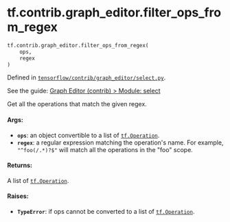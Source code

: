<div itemscope itemtype="http://developers.google.com/ReferenceObject">
<meta itemprop="name" content="tf.contrib.graph_editor.filter_ops_from_regex" />
</div>

# tf.contrib.graph_editor.filter_ops_from_regex

``` python
tf.contrib.graph_editor.filter_ops_from_regex(
    ops,
    regex
)
```



Defined in [`tensorflow/contrib/graph_editor/select.py`](https://www.tensorflow.org/code/tensorflow/contrib/graph_editor/select.py).

See the guide: [Graph Editor (contrib) > Module: select](../../../../../api_guides/python/contrib.graph_editor.md#Module_select)

Get all the operations that match the given regex.

#### Args:

* <b>`ops`</b>: an object convertible to a list of <a href="../../../tf/Operation.md"><code>tf.Operation</code></a>.
* <b>`regex`</b>: a regular expression matching the operation's name.
    For example, `"^foo(/.*)?$"` will match all the operations in the "foo"
    scope.

#### Returns:

A list of <a href="../../../tf/Operation.md"><code>tf.Operation</code></a>.

#### Raises:

* <b>`TypeError`</b>: if ops cannot be converted to a list of <a href="../../../tf/Operation.md"><code>tf.Operation</code></a>.